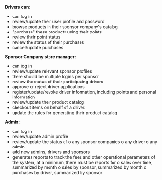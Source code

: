 **Drivers can:**
-	can log in
-	review/update their user profile and password
-	browse products in their sponsor company's catalog
-	"purchase" these products using their points
-	review their point status
-	review the status of their purchases
-	cancel/update purchases

**Sponsor Company store manager:**
-	can log in
-	review/update relevant sponsor profiles
-	there should be multiple logins per sponsor
-	review the status of their participating drivers
-	approve or reject driver applications
-	register/update/revoke driver information, including points and personal information
-	review/update their product catalog
-	checkout items on behalf of  a driver.
-	update the rules for generating their product catalog

**Admin:**
-	can log in
-	review/update admin profile
-	review/update the status of
o	any sponsor companies
o	any driver
o	any admin
-	add new admins, drivers and sponsors
-	generates reports to track the fees and other operational parameters of the system, at a minimum, there must be reports for
o	sales over time, summarized by month
o	sales by sponsor, summarized by month
o	purchases by driver, summarized by sponsor
